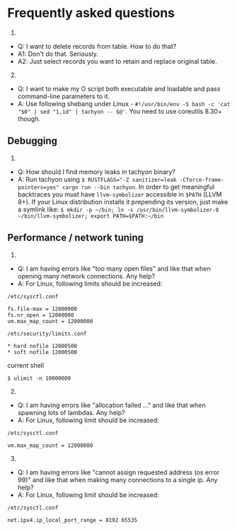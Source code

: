 # Frequently asked questions

1.

- Q: I want to delete records from table. How to do that?
- A1: Don't do that. Seriously.
- A2: Just select records you want to retain and replace original table.

2.
  - Q: I want to make my O script both executable and loadable and pass command-line parameters to it.
  - A: Use following shebang under Linux - ``` #!/usr/bin/env -S bash -c 'cat "$0" | sed "1,1d" | tachyon -- $@' ```.
You need to use coreutils 8.30+ though.

## Debugging

1.
  - Q: How should I find memory leaks in tachyon binary?
  - A: Run tachyon using ```$ RUSTFLAGS="-Z sanitizer=leak -Cforce-frame-pointers=yes" cargo run --bin tachyon```. In order to get meaningful backtraces you must have ```llvm-symbolizer``` accessible in ```$PATH``` (LLVM 8+). If your Linux distribution installs it prepending its version, just make a symlink like: ```$ mkdir -p ~/bin; ln -s /usr/bin/llvm-symbolizer-8 ~/bin/llvm-symbolizer; export PATH=$PATH:~/bin```

## Performance / network tuning

1.
  - Q: I am having errors like "too many open files" and like that when opening many network connections. Any help?
  - A: For Linux, following limits should be increased:

   ``/etc/sysctl.conf``
   ```
   fs.file-max = 12000000
   fs.nr_open = 12000000
   vm.max_map_count = 12000000
   ```
   ``/etc/security/limits.conf``
   ```
   * hard nofile 12000500
   * soft nofile 12000500
   ```
   current shell
   ```
   $ ulimit -n 10000000
   ```

2.
  - Q: I am having errors like "allocation failed ..." and like that when spawning lots of lambdas. Any help?
  - A: For Linux, following limit should be increased:

   ``/etc/sysctl.conf``
   ```
   vm.max_map_count = 12000000
   ```

3.
  - Q: I am having errors like "cannot assign requested address (os error 99)" and like that when making many connections to a single ip. Any help?
  - A: For Linux, following limit should be increased:

   ``/etc/sysctl.conf``
   ```
   net.ipv4.ip_local_port_range = 8192 65535
   ```
